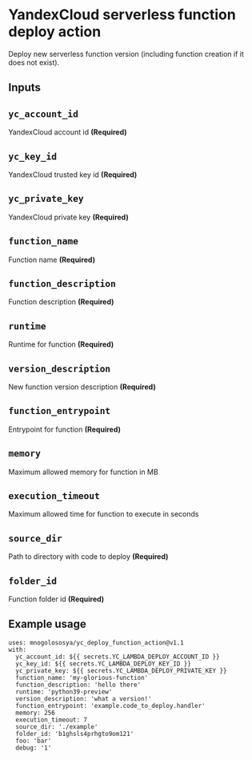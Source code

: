 # YandexCloud serverless function deploy action

Deploy new serverless function version (including function creation if it does not exist).

## Inputs

## `yc_account_id`

YandexCloud account id **(Required)**

## `yc_key_id`

YandexCloud trusted key id **(Required)**

## `yc_private_key`

YandexCloud private key **(Required)**

## `function_name`

Function name **(Required)**

## `function_description`

Function description **(Required)**

## `runtime`

Runtime for function **(Required)**

## `version_description`

New function version description **(Required)**

## `function_entrypoint`

Entrypoint for function **(Required)**

## `memory`

Maximum allowed memory for function in MB

## `execution_timeout`

Maximum allowed time for function to execute in seconds

## `source_dir`

Path to directory with code to deploy **(Required)**

## `folder_id`

Function folder id **(Required)**

## Example usage

```
uses: mnogolososya/yc_deploy_function_action@v1.1
with:
  yc_account_id: ${{ secrets.YC_LAMBDA_DEPLOY_ACCOUNT_ID }}
  yc_key_id: ${{ secrets.YC_LAMBDA_DEPLOY_KEY_ID }}
  yc_private_key: ${{ secrets.YC_LAMBDA_DEPLOY_PRIVATE_KEY }}
  function_name: 'my-glorious-function'
  function_description: 'hello there'
  runtime: 'python39-preview'
  version_description: 'what a version!'
  function_entrypoint: 'example.code_to_deploy.handler'
  memory: 256
  execution_timeout: 7
  source_dir: './example'
  folder_id: 'b1ghsls4prhgto9om121'
  foo: 'bar'
  debug: '1'
```